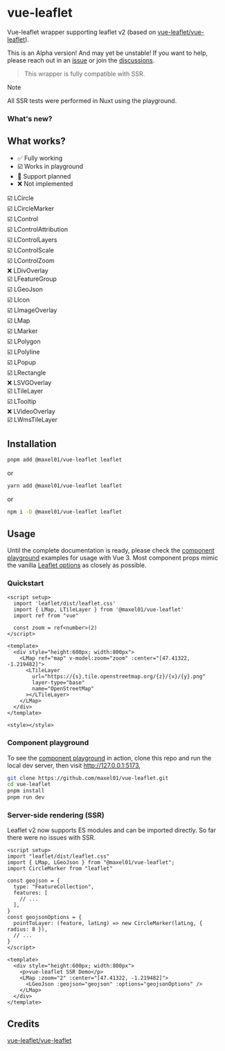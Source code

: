 # vue-leaflet

Vue-leaflet wrapper supporting leaflet v2 (based on [vue-leaflet/vue-leaflet](https://github.com/vue-leaflet/vue-leaflet)).

This is an Alpha version! And may yet be unstable! If you want to help, please reach out in an [issue](https://github.com/Maxel01/vue-leaflet/issues) or join the [discussions](https://github.com/Maxel01/vue-leaflet/discussions).

> This wrapper is fully compatible with SSR.

> [!NOTE]
> All SSR tests were performed in Nuxt using the playground.

### What's new?

## What works?
- ✅ Fully working
- ☑️ Works in playground
- 🔧 Support planned
- ❌ Not implemented

☑️ LCircle \
☑️ LCircleMarker \
☑️ LControl\
☑️ LControlAttribution\
☑️ LControlLayers\
☑️ LControlScale\
☑️ LControlZoom\
❌ LDivOverlay\
☑️ LFeatureGroup\
☑️ LGeoJson\
☑️ LIcon\
☑️ LImageOverlay\
☑️ LMap\
☑️ LMarker\
☑️ LPolygon\
☑️ LPolyline\
☑️ LPopup\
☑️ LRectangle\
❌ LSVGOverlay\
☑️ LTileLayer\
☑️ LTooltip\
❌ LVideoOverlay\
☑️ LWmsTileLayer

## Installation

```bash
pnpm add @maxel01/vue-leaflet leaflet
```

or

```bash
yarn add @maxel01/vue-leaflet leaflet
```

or

```bash
npm i -D @maxel01/vue-leaflet leaflet
```

## Usage

Until the complete documentation is ready, please check the
[component playground](https://github.com/vue-leaflet/vue-leaflet/tree/master/src/playground/views) examples for usage with Vue 3.
Most component props mimic the vanilla [Leaflet options](https://leafletjs.com/reference-1.7.1.html) as closely as
possible.

### Quickstart

```vue
<script setup>
  import 'leaflet/dist/leaflet.css'
  import { LMap, LTileLayer } from '@maxel01/vue-leaflet'
  import ref from "vue"

  const zoom = ref<number>(2)
</script>

<template>
  <div style="height:600px; width:800px">
    <LMap ref="map" v-model:zoom="zoom" :center="[47.41322, -1.219482]">
      <LTileLayer
        url="https://{s}.tile.openstreetmap.org/{z}/{x}/{y}.png"
        layer-type="base"
        name="OpenStreetMap"
      ></LTileLayer>
    </LMap>
  </div>
</template>

<style></style>
```

### Component playground

To see the [component playground](https://github.com/vue-leaflet/vue-leaflet/tree/master/src/playground/views) in action,
clone this repo and run the local dev server, then visit http://127.0.0.1:5173,
```bash
git clone https://github.com/maxel01/vue-leaflet.git
cd vue-leaflet
pnpm install
pnpm run dev
```

### Server-side rendering (SSR)

Leaflet v2 now supports ES modules and can be imported directly. So far there were no issues with SSR.

```vue
<script setup>
import "leaflet/dist/leaflet.css"
import { LMap, LGeoJson } from "@maxel01/vue-leaflet";
import CircleMarker from "leaflet"

const geojson = { 
  type: "FeatureCollection",
  features: [
    // ...
  ],
}
const geojsonOptions = {
  pointToLayer: (feature, latLng) => new CircleMarker(latLng, { radius: 8 }),
  // ...
}
</script>

<template>
  <div style="height:600px; width:800px">
    <p>vue-leaflet SSR Demo</p>
    <LMap :zoom="2" :center="[47.41322, -1.219482]">
      <LGeoJson :geojson="geojson" :options="geojsonOptions" />
    </LMap>
  </div>
</template>
```

## Credits

[vue-leaflet/vue-leaflet](https://github.com/vue-leaflet/vue-leaflet)